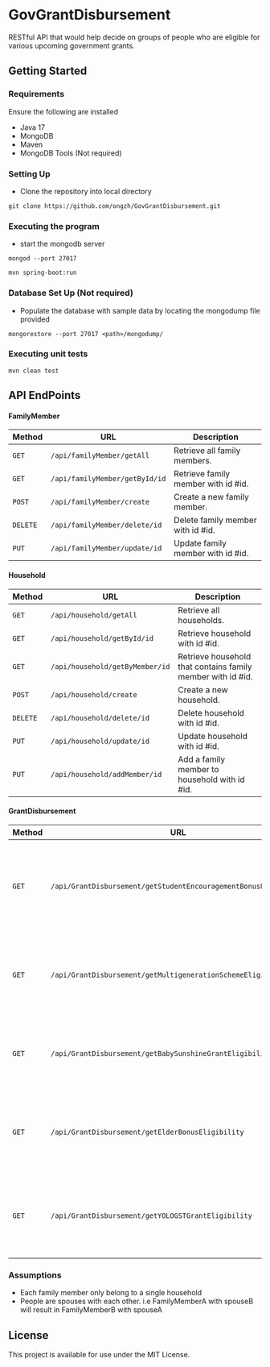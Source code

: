# GovGrantDisbursement
RESTful API that would help decide on groups of people who are eligible for various upcoming government grants.

## Getting Started

### Requirements
Ensure the following are installed
* Java 17
* MongoDB
* Maven
* MongoDB Tools (Not required)

### Setting Up
* Clone the repository into local directory 
```
git clone https://github.com/ongzh/GovGrantDisbursement.git
```
### Executing the program
* start the mongodb server
```
mongod --port 27017
```
```
mvn spring-boot:run
```
### Database Set Up (Not required)
* Populate the database with sample data by locating the mongodump file provided
```
mongorestore --port 27017 <path>/mongodump/
```
### Executing unit tests
```
mvn clean test
```

## API EndPoints
#### FamilyMember 
| Method   | URL                                      | Description                              |
| -------- | ---------------------------------------- | ---------------------------------------- |
| `GET`    | `/api/familyMember/getAll`               | Retrieve all family members.             |
| `GET`    | `/api/familyMember/getById/id`                          | Retrieve family member with id #id.                       |
| `POST`   | `/api/familyMember/create`                  | Create a new family member.              |
| `DELETE`  | `/api/familyMember/delete/id`                          | Delete family member with id #id.                 |
| `PUT`   | `/api/familyMember/update/id`                 | Update family member with id #id.                 |
#### Household
| Method   | URL                                      | Description                              |
| -------- | ---------------------------------------- | ---------------------------------------- |
| `GET`    | `/api/household/getAll` | Retrieve all households. |
 |`GET`    | `/api/household/getById/id`                          | Retrieve household with id #id.                       |
 |`GET`    | `/api/household/getByMember/id`                          | Retrieve household that contains family member with id #id.                       |
 | `POST`   | `/api/household/create`                  | Create a new household.              |
| `DELETE` | `/api/household/delete/id`| Delete household with id #id.                  |
| `PUT`   | `/api/household/update/id`                 | Update household with id #id.                 |
| `PUT`   | `/api/household/addMember/id`                 | Add a family member to household with id #id.                 |
#### GrantDisbursement
| Method   | URL                                      | Description                              |
| -------- | ---------------------------------------- | ---------------------------------------- |
| `GET`   | `/api/GrantDisbursement/getStudentEncouragementBonusEligibility` | Retrieve list of households and their qualifying members that are eligible for Student Encouragement Bonus. |
|`GET`    | `/api/GrantDisbursement/getMultigenerationSchemeEligibility` | Retrieve list of households and their qualifying members that are eligible for Multigeneration Scheme. |
|`GET`    | `/api/GrantDisbursement/getBabySunshineGrantEligibility`                          | Retrieve list of households and their qualifying members that are eligible for Elder Bonus.       |
|`GET`    | `/api/GrantDisbursement/getElderBonusEligibility`                          | Retrieve list of households and their qualifying members that are eligible for Baby Sunshine Grant.       |
|`GET`    | `/api/GrantDisbursement/getYOLOGSTGrantEligibility`                          | Retrieve list of households and their qualifying members that are eligible for YOLO GST Grant.     |

### Assumptions
* Each family member only belong to a single household
* People are spouses with each other. i.e FamilyMemberA with spouseB will result in FamilyMemberB with spouseA
## License
This project is available for use under the MIT License.



